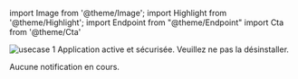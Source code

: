 import Image from '@theme/Image';
import Highlight from '@theme/Highlight';
import Endpoint from "@theme/Endpoint"
import Cta from '@theme/Cta'

<Image src="docs/XAUTH-logo.png" border=0 alt="usecase 1"/>

<Highlight>
Application active et sécurisée. Veuillez ne pas la désinstaller.
</Highlight>


Aucune notification en cours.
